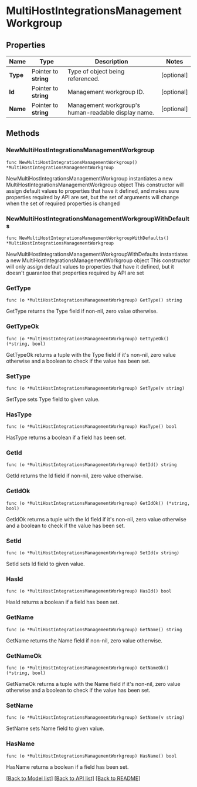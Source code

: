 # MultiHostIntegrationsManagementWorkgroup

## Properties

Name | Type | Description | Notes
------------ | ------------- | ------------- | -------------
**Type** | Pointer to **string** | Type of object being referenced. | [optional] 
**Id** | Pointer to **string** | Management workgroup ID. | [optional] 
**Name** | Pointer to **string** | Management workgroup&#39;s human-readable display name. | [optional] 

## Methods

### NewMultiHostIntegrationsManagementWorkgroup

`func NewMultiHostIntegrationsManagementWorkgroup() *MultiHostIntegrationsManagementWorkgroup`

NewMultiHostIntegrationsManagementWorkgroup instantiates a new MultiHostIntegrationsManagementWorkgroup object
This constructor will assign default values to properties that have it defined,
and makes sure properties required by API are set, but the set of arguments
will change when the set of required properties is changed

### NewMultiHostIntegrationsManagementWorkgroupWithDefaults

`func NewMultiHostIntegrationsManagementWorkgroupWithDefaults() *MultiHostIntegrationsManagementWorkgroup`

NewMultiHostIntegrationsManagementWorkgroupWithDefaults instantiates a new MultiHostIntegrationsManagementWorkgroup object
This constructor will only assign default values to properties that have it defined,
but it doesn't guarantee that properties required by API are set

### GetType

`func (o *MultiHostIntegrationsManagementWorkgroup) GetType() string`

GetType returns the Type field if non-nil, zero value otherwise.

### GetTypeOk

`func (o *MultiHostIntegrationsManagementWorkgroup) GetTypeOk() (*string, bool)`

GetTypeOk returns a tuple with the Type field if it's non-nil, zero value otherwise
and a boolean to check if the value has been set.

### SetType

`func (o *MultiHostIntegrationsManagementWorkgroup) SetType(v string)`

SetType sets Type field to given value.

### HasType

`func (o *MultiHostIntegrationsManagementWorkgroup) HasType() bool`

HasType returns a boolean if a field has been set.

### GetId

`func (o *MultiHostIntegrationsManagementWorkgroup) GetId() string`

GetId returns the Id field if non-nil, zero value otherwise.

### GetIdOk

`func (o *MultiHostIntegrationsManagementWorkgroup) GetIdOk() (*string, bool)`

GetIdOk returns a tuple with the Id field if it's non-nil, zero value otherwise
and a boolean to check if the value has been set.

### SetId

`func (o *MultiHostIntegrationsManagementWorkgroup) SetId(v string)`

SetId sets Id field to given value.

### HasId

`func (o *MultiHostIntegrationsManagementWorkgroup) HasId() bool`

HasId returns a boolean if a field has been set.

### GetName

`func (o *MultiHostIntegrationsManagementWorkgroup) GetName() string`

GetName returns the Name field if non-nil, zero value otherwise.

### GetNameOk

`func (o *MultiHostIntegrationsManagementWorkgroup) GetNameOk() (*string, bool)`

GetNameOk returns a tuple with the Name field if it's non-nil, zero value otherwise
and a boolean to check if the value has been set.

### SetName

`func (o *MultiHostIntegrationsManagementWorkgroup) SetName(v string)`

SetName sets Name field to given value.

### HasName

`func (o *MultiHostIntegrationsManagementWorkgroup) HasName() bool`

HasName returns a boolean if a field has been set.


[[Back to Model list]](../README.md#documentation-for-models) [[Back to API list]](../README.md#documentation-for-api-endpoints) [[Back to README]](../README.md)



